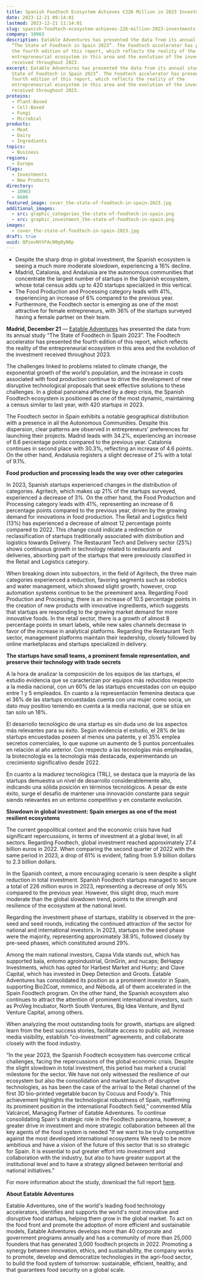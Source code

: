 ```yaml
---
title: Spanish Foodtech Ecosystem Achieves €226 Million in 2023 Investments
date: 2023-12-21 09:14:01
lastmod: 2023-12-21 11:14:01
slug: spanish-foodtech-ecosystem-achieves-226-million-2023-investments
company: 10963
description: Eatable Adventures has presented the data from its annual study
  “The State of Foodtech in Spain 2023”. The Foodtech accelerator has presented
  the fourth edition of this report, which reflects the reality of the
  entrepreneurial ecosystem in this area and the evolution of the investment
  received throughout 2023.
excerpt: Eatable Adventures has presented the data from its annual study “The
  State of Foodtech in Spain 2023”. The Foodtech accelerator has presented the
  fourth edition of this report, which reflects the reality of the
  entrepreneurial ecosystem in this area and the evolution of the investment
  received throughout 2023.
proteins:
  - Plant-Based
  - Cell-Based
  - Fungi
  - Microbial
products:
  - Meat
  - Dairy
  - Ingredients
topics:
  - Business
regions:
  - Europe
flags:
  - Investments
  - New Products
directory:
  - 10963
  - 6600
featured_image: cover_the-state-of-foodtech-in-spain-2023.jpg
additional_images:
  - src: graphic_categories_the-state-of-foodtech-in-spain.png
  - src: graphic_investment_the-state-of-foodtech-in-spain.png
images:
  - cover_the-state-of-foodtech-in-spain-2023.jpg
draft: true
uuid: QPzevNthFAcN0g0yN8p
---
```

* Despite the sharp drop in global investment, the Spanish ecosystem is seeing a much more moderate slowdown, experiencing a 16% decline.
* Madrid, Catalonia, and Andalusia are the autonomous communities that concentrate the largest number of startups in the Spanish ecosystem, whose total census adds up to 420 startups specialized in this vertical.
* The Food Production and Processing category leads with 41%, experiencing an increase of 6% compared to the previous year.
* Furthermore, the Foodtech sector is emerging as one of the most attractive for female entrepreneurs, with 36% of the startups surveyed having a female partner on their team.

**Madrid, December 21** — [Eatable Adventures](https://eatableadventures.com/es/) has presented the data from its annual study “The State of Foodtech in Spain 2023”. The Foodtech accelerator has presented the fourth edition of this report, which reflects the reality of the entrepreneurial ecosystem in this area and the evolution of the investment received throughout 2023.

The challenges linked to problems related to climate change, the exponential growth of the world's population, and the increase in costs associated with food production continue to drive the development of new disruptive technological proposals that seek effective solutions to these challenges. In a global panorama affected by a deep crisis, the Spanish Foodtech ecosystem is positioned as one of the most dynamic, maintaining a census similar to last year, with 420 startups in 2023.

The Foodtech sector in Spain exhibits a notable geographical distribution with a presence in all the Autonomous Communities. Despite this dispersion, clear patterns are observed in entrepreneurs' preferences for launching their projects. Madrid leads with 34.2%, experiencing an increase of 6.6 percentage points compared to the previous year. Catalonia continues in second place with 30.3%, reflecting an increase of 4.6 points. On the other hand, Andalusia registers a slight decrease of 2% with a total of 9.1%.

**Food production and processing leads the way over other categories**

In 2023, Spanish startups experienced changes in the distribution of categories. Agritech, which makes up 21% of the startups surveyed, experienced a decrease of 3%. On the other hand, the Food Production and Processing category leads with 41%, representing an increase of 6 percentage points compared to the previous year, driven by the growing demand for innovations in food production. The Retail and Logistics field (13%) has experienced a decrease of almost 12 percentage points compared to 2022. This change could indicate a redirection or reclassification of startups traditionally associated with distribution and logistics towards Delivery. The Restaurant Tech and Delivery sector (25%) shows continuous growth in technology related to restaurants and deliveries, absorbing part of the startups that were previously classified in the Retail and Logistics category.

When breaking down into subsectors, in the field of Agritech, the three main categories experienced a reduction, favoring segments such as robotics and water management, which showed slight growth, however, crop automation systems continue to be the preeminent area. Regarding Food Production and Processing, there is an increase of 10.5 percentage points in the creation of new products with innovative ingredients, which suggests that startups are responding to the growing market demand for more innovative foods. In the retail sector, there is a growth of almost 8 percentage points in smart labels, while new sales channels decrease in favor of the increase in analytical platforms. Regarding the Restaurant Tech sector, management platforms maintain their leadership, closely followed by online marketplaces and startups specialized in delivery.

**The startups have small teams, a prominent female representation, and preserve their technology with trade secrets**

A la hora de analizar la composición de los equipos de las startups, el estudio evidencia que se caracterizan por equipos más reducidos respecto a la media nacional, con un 60% de las startups encuestadas con un equipo entre 1 y 5 empleados. En cuanto a la representación femenina destaca que el 36% de las startups encuestadas cuenta con una mujer como socia, un dato muy positivo teniendo en cuenta a la media nacional, que se sitúa en tan solo un 18%.

El desarrollo tecnológico de una startup es sin duda uno de los aspectos más relevantes para su éxito. Según evidencia el estudio, el 28% de las startups encuestadas poseen al menos una patente, y el 35% emplea secretos comerciales, lo que supone un aumento de 5 puntos porcentuales en relación al año anterior. Con respecto a las tecnologías más empleadas, la biotecnología es la tecnología más destacada, experimentando un crecimiento significativo desde 2022.

En cuanto a la madurez tecnológica (TRL), se destaca que la mayoría de las startups demuestra un nivel de desarrollo considerablemente alto, indicando una sólida posición en términos tecnológicos. A pesar de este éxito, surge el desafío de mantener una innovación constante para seguir siendo relevantes en un entorno competitivo y en constante evolución.

**Slowdown in global investment: Spain emerges as one of the most resilient ecosystems**

The current geopolitical context and the economic crisis have had significant repercussions, in terms of investment at a global level, in all sectors. Regarding Foodtech, global investment reached approximately 27.4 billion euros in 2022. When comparing the second quarter of 2022 with the same period in 2023, a drop of 61% is evident, falling from 5.9 billion dollars to 2.3 billion dollars.

In the Spanish context, a more encouraging scenario is seen despite a slight reduction in total investment. Spanish Foodtech startups managed to secure a total of 226 million euros in 2023, representing a decrease of only 16% compared to the previous year. However, this slight drop, much more moderate than the global slowdown trend, points to the strength and resilience of the ecosystem at the national level.

Regarding the investment phase of startups, stability is observed in the pre-seed and seed rounds, indicating the continued attraction of the sector for national and international investors. In 2023, startups in the seed phase were the majority, representing approximately 38.9%, followed closely by pre-seed phases, which constituted around 29%.

Among the main national investors, Capsa Vida stands out, which has supported baïa, entomo agroindustrial, GrinGrin, and nucaps; BeHappy Investments, which has opted for Harbest Market and Hunty; and Clave Capital, which has invested in Deep Detection and Groots. Eatable Adventures has consolidated its position as a prominent investor in Spain, supporting Bio2Coat, mmmico, and Néboda, all of them accelerated in the Spain Foodtech program. On the other hand, the Spanish ecosystem also continues to attract the attention of prominent international investors, such as ProVeg Incubator, North South Ventures, Big Idea Venture, and Bynd Venture Capital, among others.

When analyzing the most outstanding tools for growth, startups are aligned: learn from the best success stories, facilitate access to public aid, increase media visibility, establish "co-investment" agreements, and collaborate closely with the food industry.

“In the year 2023, the Spanish Foodtech ecosystem has overcome critical challenges, facing the repercussions of the global economic crisis. Despite the slight slowdown in total investment, this period has marked a crucial milestone for the sector. We have not only witnessed the resilience of our ecosystem but also the consolidation and market launch of disruptive technologies, as has been the case of the arrival to the Retail channel of the first 3D bio-printed vegetable bacon by Cocuus and Foody's. This achievement highlights the technological robustness of Spain, reaffirming its prominent position in the international Foodtech field,” commented Mila Valcárcel, Managing Partner of Eatable Adventures. To continue consolidating Spain's strategic role in the Foodtech panorama, however, a greater drive in investment and more strategic collaboration between all the key agents of the food system is needed "If we want to be truly competitive against the most developed international ecosystems We need to be more ambitious and have a vision of the future of this sector that is so strategic for Spain. It is essential to put greater effort into investment and collaboration with the industry, but also to have greater support at the institutional level and to have a strategy aligned between territorial and national initiatives.”

For more information about the study, download the full report [here](https://eatableadventures.com/report-2023-eng/).

**About Eatable Adventures**

Eatable Adventures, one of the world's leading food technology accelerators, identifies and supports the world's most innovative and disruptive food startups, helping them grow in the global market. To act on the food front and promote the adoption of more efficient and sustainable models, Eatable Adventures develops more than 40 corporate and government programs annually and has a community of more than 25,000 founders that has generated 3,000 foodtech projects in 2022. Promoting a synergy between innovation, ethics, and sustainability, the company works to promote, develop and democratize technologies in the agri-food sector, to build the food system of tomorrow: sustainable, efficient, healthy, and that guarantees food security on a global scale.